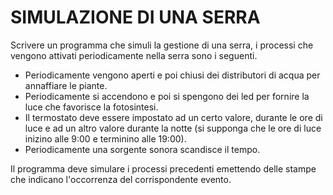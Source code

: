 # SIMULAZIONE DI UNA SERRA

Scrivere un programma che simuli la gestione di una serra, i processi che vengono attivati periodicamente
nella serra sono i seguenti.
* Periodicamente vengono aperti e poi chiusi dei distributori di acqua per annaffiare le piante.
* Periodicamente si accendono e poi si spengono dei led per fornire la luce che favorisce la fotosintesi.
* Il termostato deve essere impostato ad un certo valore, durante le ore di luce 
e ad un altro valore durante la notte (si supponga che le ore di luce inizino alle 
9:00 e terminino alle 19:00).
* Periodicamente una sorgente sonora scandisce il tempo.

Il programma deve simulare i processi precedenti emettendo delle stampe che indicano l'occorrenza del
corrispondente evento.